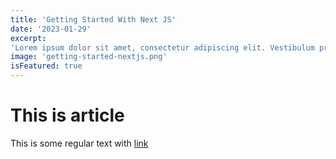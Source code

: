 ```yaml
---
title: 'Getting Started With Next JS'
date: '2023-01-29'
excerpt:
'Lorem ipsum dolor sit amet, consectetur adipiscing elit. Vestibulum pretium, libero eu laoreet sagittis, purus risus dignissim tellus, id mollis. ',
image: 'getting-started-nextjs.png'
isFeatured: true
---
```


# This is article

This is some regular text with [link](http://google.com)